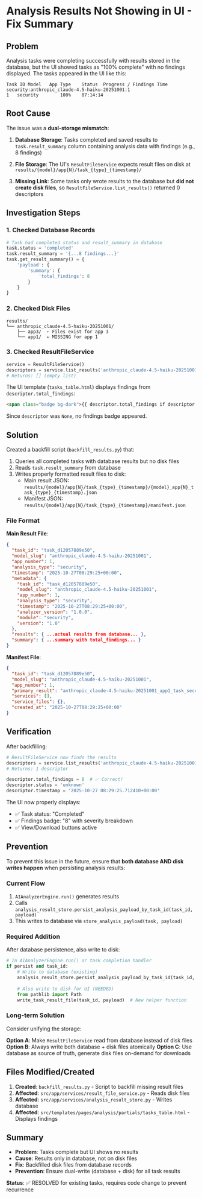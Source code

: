 # Analysis Results Not Showing in UI - Fix Summary

## Problem

Analysis tasks were completing successfully with results stored in the database, but the UI showed tasks as "100% complete" with no findings displayed. The tasks appeared in the UI like this:

```
Task ID	Model	App	Type	Status	Progress / Findings	Time
security:anthropic_claude-4.5-haiku-20251001:1
1	security		100%	07:14:14
```

## Root Cause

The issue was a **dual-storage mismatch**:

1. **Database Storage**: Tasks completed and saved results to `task.result_summary` column containing analysis data with findings (e.g., 8 findings)
   
2. **File Storage**: The UI's `ResultFileService` expects result files on disk at `results/{model}/app{N}/task_{type}_{timestamp}/`

3. **Missing Link**: Some tasks only wrote results to the database but **did not create disk files**, so `ResultFileService.list_results()` returned 0 descriptors

## Investigation Steps

### 1. Checked Database Records

```python
# Task had completed status and result_summary in database
task.status = 'completed'
task.result_summary = '{...8 findings...}'
task.get_result_summary() = {
    'payload': {
        'summary': {
            'total_findings': 8
        }
    }
}
```

### 2. Checked Disk Files

```
results/
└── anthropic_claude-4.5-haiku-20251001/
    ├── app3/  ← Files exist for app 3
    └── app1/  ← MISSING for app 1
```

### 3. Checked ResultFileService

```python
service = ResultFileService()
descriptors = service.list_results('anthropic_claude-4.5-haiku-20251001', 1)
# Returns: [] (empty list)
```

The UI template (`tasks_table.html`) displays findings from `descriptor.total_findings`:

```html
<span class="badge bg-dark">{{ descriptor.total_findings if descriptor.total_findings is not none else '—' }}</span>
```

Since `descriptor` was `None`, no findings badge appeared.

## Solution

Created a backfill script (`backfill_results.py`) that:

1. Queries all completed tasks with database results but no disk files
2. Reads `task.result_summary` from database
3. Writes properly formatted result files to disk:
   - Main result JSON: `results/{model}/app{N}/task_{type}_{timestamp}/{model}_app{N}_task_{type}_{timestamp}.json`
   - Manifest JSON: `results/{model}/app{N}/task_{type}_{timestamp}/manifest.json`

### File Format

**Main Result File**:
```json
{
  "task_id": "task_d12057889e50",
  "model_slug": "anthropic_claude-4.5-haiku-20251001",
  "app_number": 1,
  "analysis_type": "security",
  "timestamp": "2025-10-27T08:29:25+00:00",
  "metadata": {
    "task_id": "task_d12057889e50",
    "model_slug": "anthropic_claude-4.5-haiku-20251001",
    "app_number": 1,
    "analysis_type": "security",
    "timestamp": "2025-10-27T08:29:25+00:00",
    "analyzer_version": "1.0.0",
    "module": "security",
    "version": "1.0"
  },
  "results": { ...actual results from database... },
  "summary": { ...summary with total_findings... }
}
```

**Manifest File**:
```json
{
  "task_id": "task_d12057889e50",
  "model_slug": "anthropic_claude-4.5-haiku-20251001",
  "app_number": 1,
  "primary_result": "anthropic_claude-4.5-haiku-20251001_app1_task_security_20251027_082925_20251027_082925.json",
  "services": [],
  "service_files": {},
  "created_at": "2025-10-27T08:29:25+00:00"
}
```

## Verification

After backfilling:

```python
# ResultFileService now finds the results
descriptors = service.list_results('anthropic_claude-4.5-haiku-20251001', 1)
# Returns: 1 descriptor

descriptor.total_findings = 8  # ✅ Correct!
descriptor.status = 'unknown'
descriptor.timestamp = '2025-10-27 08:29:25.712410+00:00'
```

The UI now properly displays:
- ✅ Task status: "Completed"
- ✅ Findings badge: "8" with severity breakdown
- ✅ View/Download buttons active

## Prevention

To prevent this issue in the future, ensure that **both database AND disk writes happen** when persisting analysis results:

### Current Flow

1. `AIAnalyzerEngine.run()` generates results
2. Calls `analysis_result_store.persist_analysis_payload_by_task_id(task_id, payload)`
3. This writes to database via `store_analysis_payload(task, payload)`

### Required Addition

After database persistence, also write to disk:

```python
# In AIAnalyzerEngine.run() or task completion handler
if persist and task_id:
    # Write to database (existing)
    analysis_result_store.persist_analysis_payload_by_task_id(task_id, payload)
    
    # Also write to disk for UI (NEEDED)
    from pathlib import Path
    write_task_result_file(task_id, payload)  # New helper function
```

### Long-term Solution

Consider unifying the storage:

**Option A**: Make `ResultFileService` read from database instead of disk files
**Option B**: Always write both database + disk files atomically
**Option C**: Use database as source of truth, generate disk files on-demand for downloads

## Files Modified/Created

1. **Created**: `backfill_results.py` - Script to backfill missing result files
2. **Affected**: `src/app/services/result_file_service.py` - Reads disk files
3. **Affected**: `src/app/services/analysis_result_store.py` - Writes database
4. **Affected**: `src/templates/pages/analysis/partials/tasks_table.html` - Displays findings

## Summary

- **Problem**: Tasks complete but UI shows no results
- **Cause**: Results only in database, not on disk files
- **Fix**: Backfilled disk files from database records
- **Prevention**: Ensure dual-write (database + disk) for all task results

**Status**: ✅ RESOLVED for existing tasks, requires code change to prevent recurrence
